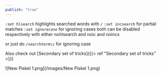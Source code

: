 ```yaml
---
publish: "true"
---
```


`:set hlsearch` highlights searched words with `/` 
`:set incsearch` for partial matches
`:set ignorecase` for ignoring cases
both can be disabled respectively with either nohlsearch and noic and noincs

or just do `/searchterm\c` for ignoring case


Also check out [Secondary set of tricks]({{< ref "Secondary set of tricks" >}})

![New Piskel 1.png](/images/New Piskel 1.png)

